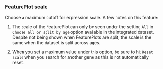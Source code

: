 ### FeaturePlot scale

Choose a maximum cutoff for expression scale. A few notes on this feature:

1. The scale of the FeaturePlot can only be seen under the setting `All` in `Choose all or split by age` option available in the integrated dataset. Despite not being shown when FeaturePlots are split, the scale is the same when the dataset is split across ages.

2. When you set a maximum value under this option, be sure to hit `Reset scale` when you search for another gene as this is not automatically reset.
